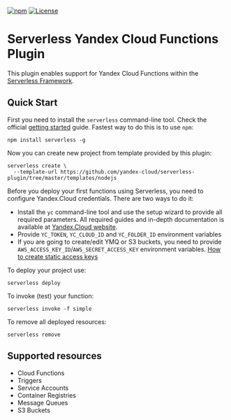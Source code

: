 [![npm](https://img.shields.io/npm/v/serverless-yandex-cloud.svg)](https://www.npmjs.com/package/serverless-yandex-cloud)
[![License](https://img.shields.io/github/license/yandex-cloud/serverless-plugin.svg)](https://github.com/yandex-cloud/serverless-plugin/blob/master/LICENSE)


# Serverless Yandex Cloud Functions Plugin

This plugin enables support for Yandex Cloud Functions within the [Serverless Framework](https://github.com/serverless/serverless).

## Quick Start

First you need to install the `serverless` command-line tool. Check the official [getting started](https://www.serverless.com/framework/docs/getting-started/) guide. Fastest way to do this is to use `npm`:

    npm install serverless -g

Now you can create new project from template provided by this plugin:

    serverless create \
      --template-url https://github.com/yandex-cloud/serverless-plugin/tree/master/templates/nodejs

Before you deploy your first functions using Serverless, you need to configure Yandex.Cloud credentials. There are two ways to do it:
- Install the `yc` command-line tool and use the setup wizard to provide all required parameters. All required guides and in-depth documentation is available at [Yandex.Cloud website](https://cloud.yandex.com/docs/cli/quickstart).
- Provide `YC_TOKEN`, `YC_CLOUD_ID` and `YC_FOLDER_ID` environment variables
- If you are going to create/edit YMQ or S3 buckets, you need to provide `AWS_ACCESS_KEY_ID`/`AWS_SECRET_ACCESS_KEY` environment variables. [How to create static access keys](https://cloud.yandex.com/en-ru/docs/iam/operations/sa/create-access-key)

To deploy your project use:

    serverless deploy

To invoke (test) your function:

    serverless invoke -f simple

To remove all deployed resources:

    serverless remove


## Supported resources
- Cloud Functions
- Triggers
- Service Accounts
- Container Registries
- Message Queues
- S3 Buckets
